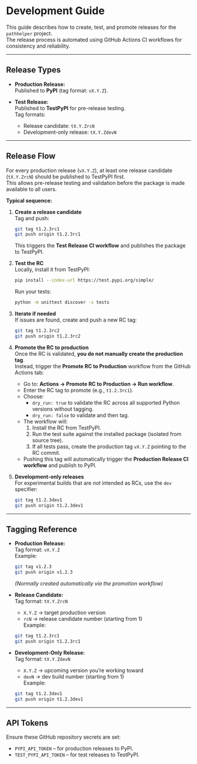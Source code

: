 # Development Guide

This guide describes how to create, test, and promote releases for the `pathhelper` project.  
The release process is automated using GitHub Actions CI workflows for consistency and reliability.

---

## Release Types

- **Production Release:**  
  Published to **PyPI** (tag format: `vX.Y.Z`).
  
- **Test Release:**  
  Published to **TestPyPI** for pre-release testing.  
  Tag formats:  
  - Release candidate: `tX.Y.ZrcN`  
  - Development-only release: `tX.Y.ZdevN`

---

## Release Flow

For every production release (`vX.Y.Z`), at least one release candidate (`tX.Y.ZrcN`) should be published to TestPyPI first.  
This allows pre-release testing and validation before the package is made available to all users.

**Typical sequence:**

1. **Create a release candidate**  
   Tag and push:
   ```bash
   git tag t1.2.3rc1
   git push origin t1.2.3rc1
   ```
   This triggers the **Test Release CI workflow** and publishes the package to TestPyPI.

2. **Test the RC**  
   Locally, install it from TestPyPI:
   ```bash
   pip install --index-url https://test.pypi.org/simple/                --extra-index-url https://pypi.org/simple                pathhelper
   ```
   Run your tests:
   ```bash
   python -m unittest discover -s tests
   ```

3. **Iterate if needed**  
   If issues are found, create and push a new RC tag:
   ```bash
   git tag t1.2.3rc2
   git push origin t1.2.3rc2
   ```

4. **Promote the RC to production**  
   Once the RC is validated, **you do not manually create the production tag**.  
   Instead, trigger the **Promote RC to Production** workflow from the GitHub Actions tab:

   - Go to: **Actions → Promote RC to Production → Run workflow**.
   - Enter the RC tag to promote (e.g., `t1.2.3rc1`).
   - Choose:
     - `dry_run: true` to validate the RC across all supported Python versions without tagging.
     - `dry_run: false` to validate and then tag.
   - The workflow will:
     1. Install the RC from TestPyPI.
     2. Run the test suite against the installed package (isolated from source tree).
     3. If all tests pass, create the production tag `vX.Y.Z` pointing to the RC commit.
   - Pushing this tag will automatically trigger the **Production Release CI workflow** and publish to PyPI.

5. **Development-only releases**  
   For experimental builds that are *not* intended as RCs, use the `dev` specifier:
   ```bash
   git tag t1.2.3dev1
   git push origin t1.2.3dev1
   ```

---

## Tagging Reference

- **Production Release:**  
  Tag format: `vX.Y.Z`  
  Example:
  ```bash
  git tag v1.2.3
  git push origin v1.2.3
  ```
  *(Normally created automatically via the promotion workflow)*

- **Release Candidate:**  
  Tag format: `tX.Y.ZrcN`  
  - `X.Y.Z` → target production version  
  - `rcN` → release candidate number (starting from 1)  
  Example:
  ```bash
  git tag t1.2.3rc1
  git push origin t1.2.3rc1
  ```

- **Development-Only Release:**  
  Tag format: `tX.Y.ZdevN`  
  - `X.Y.Z` → upcoming version you’re working toward  
  - `devN` → dev build number (starting from 1)  
  Example:
  ```bash
  git tag t1.2.3dev1
  git push origin t1.2.3dev1
  ```

---

## API Tokens

Ensure these GitHub repository secrets are set:

- `PYPI_API_TOKEN` – for production releases to PyPI.
- `TEST_PYPI_API_TOKEN` – for test releases to TestPyPI.
